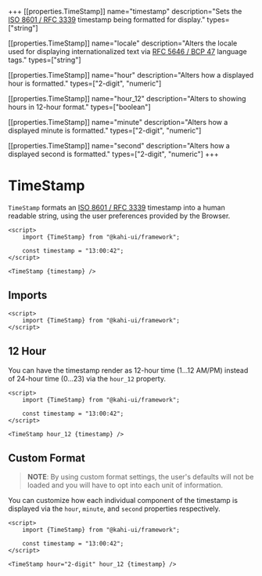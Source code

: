 +++
[[properties.TimeStamp]]
name="timestamp"
description="Sets the [ISO 8601 / RFC 3339](https://www.w3.org/TR/NOTE-datetime) timestamp being formatted for display."
types=["string"]

[[properties.TimeStamp]]
name="locale"
description="Alters the locale used for displaying internationalized text via [RFC 5646 / BCP 47](https://www.w3.org/International/articles/language-tags) language tags."
types=["string"]

[[properties.TimeStamp]]
name="hour"
description="Alters how a displayed hour is formatted."
types=["2-digit", "numeric"]

[[properties.TimeStamp]]
name="hour_12"
description="Alters to showing hours in 12-hour format."
types=["boolean"]

[[properties.TimeStamp]]
name="minute"
description="Alters how a displayed minute is formatted."
types=["2-digit", "numeric"]

[[properties.TimeStamp]]
name="second"
description="Alters how a displayed second is formatted."
types=["2-digit", "numeric"]
+++

# TimeStamp

`TimeStamp` formats an [ISO 8601 / RFC 3339](https://www.w3.org/TR/NOTE-datetime) timestamp into a human readable string, using the user preferences provided by the Browser.

```svelte {title="TimeStamp Preview" mode="repl"}
<script>
    import {TimeStamp} from "@kahi-ui/framework";

    const timestamp = "13:00:42";
</script>

<TimeStamp {timestamp} />
```

## Imports

```svelte {title="TimeStamp Imports"}
<script>
    import {TimeStamp} from "@kahi-ui/framework";
</script>
```

## 12 Hour

You can have the timestamp render as 12-hour time (1...12 AM/PM) instead of 24-hour time (0...23) via the `hour_12` property.

```svelte {title="TimeStamp 12 Hour" mode="repl"}
<script>
    import {TimeStamp} from "@kahi-ui/framework";

    const timestamp = "13:00:42";
</script>

<TimeStamp hour_12 {timestamp} />
```

## Custom Format

> **NOTE**: By using custom format settings, the user's defaults will not be loaded and you will have to opt into each unit of information.

You can customize how each individual component of the timestamp is displayed via the `hour`, `minute`, and `second` properties respectively.

```svelte {title="TimeStamp Custom Format" mode="repl"}
<script>
    import {TimeStamp} from "@kahi-ui/framework";

    const timestamp = "13:00:42";
</script>

<TimeStamp hour="2-digit" hour_12 {timestamp} />
```
